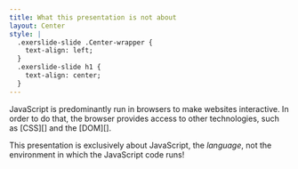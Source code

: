 ```yaml
---
title: What this presentation is not about
layout: Center
style: |
  .exerslide-slide .Center-wrapper {
    text-align: left;
  }
  .exerslide-slide h1 {
    text-align: center;
  }
---
```

JavaScript is predominantly run in browsers to make websites interactive. In
order to do that, the browser provides access to other technologies, such as
[CSS][] and the [DOM][].

This presentation is exclusively about JavaScript, the *language*, not the
environment in which the JavaScript code runs!
